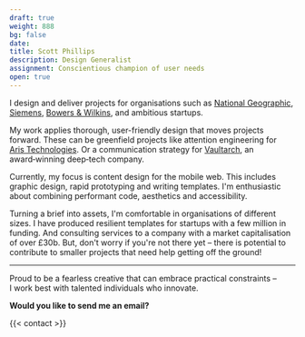 ```yaml
---
draft: true
weight: 888
bg: false
date:
title: Scott Phillips
description: Design Generalist
assignment: Conscientious champion of user needs
open: true
---
```


I design and deliver projects for organisations such as [National Geographic](https://inspiredlabs.co.uk/j/), [Siemens](https://vimeo.com/124142652), [Bowers & Wilkins](https://vimeo.com/124144694), and ambitious&nbsp;startups.

My work applies thorough, user-friendly design that moves projects forward. These can be greenfield projects like attention engineering for [Aris&nbsp;Technologies](https://www.linkedin.com/company/aris-technologies-ltd.). Or a communication strategy for [Vaultarch](https://vaultarch.com/), an award‑winning deep‑tech&nbsp;company.

Currently, my focus is content design for the mobile web. This includes graphic design, rapid prototyping and writing&nbsp;templates. I'm enthusiastic about combining performant code, aesthetics and&nbsp;accessibility.

Turning a brief into assets, I'm comfortable in organisations of different sizes. I have produced resilient templates for startups with a few million in funding. And consulting services to a company with a market capitalisation of over £30b.
But, don't worry if you're not there yet – there is potential to contribute to smaller projects that need help getting off the&nbsp;ground!

* * *

Proud to be a fearless creative that can embrace practical&nbsp;constraints – I&nbsp;work best with talented individuals who&nbsp;innovate.

**Would you like to send me an email?**

{{< contact >}}

<!--
**Would you like to send me an email?**
{{/* < contact > */}}

2019-02-02

I’m Scott Phillips, Design Generalist from the United Kingdom. For the past few years, I have mainly designed for the mobile web. The rest of the time, I’ve worked on content for companies like Siemens and Bowers & Wilkins.

In my work, I apply thorough, user-friendly solutions to move my client’s businesses forward. These can be greenfield projects that require attention engineering, such as Aris Technologies. Or deeptech projects, such as the award winning Vaultarch.

My services include coding for the web and defining key user experience touch points. These include offline assets, graphics and prototype design. Product design and delivery within a well-resourced team is also of interest.

Previous experience includes template architecture for a gaming platform with millions in funding, and providing communication advice to a company with a market capitalisation of over £30bn.

Don’t worry if you’re not there yet – I’m happy to work with startups that need help getting off the ground!

Maybe this experience isn’t what your organisation is looking for – and that’s ok.

Generally, I’m a good fit for agencies that need technical skills, aiming to get ahead of the market. If this is of interest, I’d like to hear from you.

[email](alan.scott.phillips@pm.me?subject=I%20have%20seen%20your%20website).

-->
